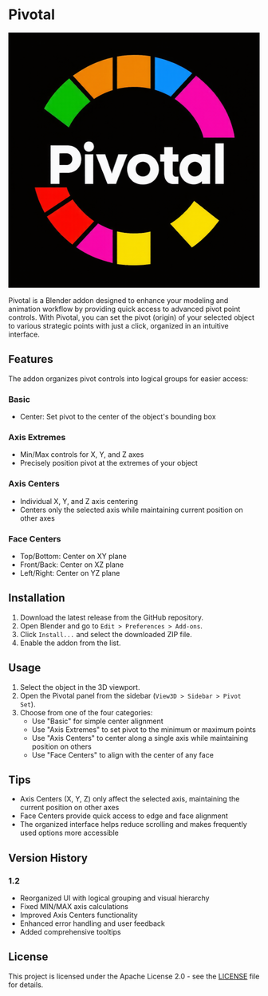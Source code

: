# Pivotal

<img src="https://github.com/Limbicnation/PivotPro/blob/main/images/pivotal.png" alt="Pivotal" width="512" height="512">

Pivotal is a Blender addon designed to enhance your modeling and animation workflow by providing quick access to advanced pivot point controls. 
With Pivotal, you can set the pivot (origin) of your selected object to various strategic points with just a click, organized in an intuitive interface.

## Features

The addon organizes pivot controls into logical groups for easier access:

### Basic
- Center: Set pivot to the center of the object's bounding box

### Axis Extremes
- Min/Max controls for X, Y, and Z axes
- Precisely position pivot at the extremes of your object

### Axis Centers
- Individual X, Y, and Z axis centering
- Centers only the selected axis while maintaining current position on other axes

### Face Centers
- Top/Bottom: Center on XY plane
- Front/Back: Center on XZ plane
- Left/Right: Center on YZ plane

## Installation

1. Download the latest release from the GitHub repository.
2. Open Blender and go to `Edit > Preferences > Add-ons`.
3. Click `Install...` and select the downloaded ZIP file.
4. Enable the addon from the list.

## Usage

1. Select the object in the 3D viewport.
2. Open the Pivotal panel from the sidebar (`View3D > Sidebar > Pivot Set`).
3. Choose from one of the four categories:
   - Use "Basic" for simple center alignment
   - Use "Axis Extremes" to set pivot to the minimum or maximum points
   - Use "Axis Centers" to center along a single axis while maintaining position on others
   - Use "Face Centers" to align with the center of any face

## Tips
- Axis Centers (X, Y, Z) only affect the selected axis, maintaining the current position on other axes
- Face Centers provide quick access to edge and face alignment
- The organized interface helps reduce scrolling and makes frequently used options more accessible

## Version History

### 1.2
- Reorganized UI with logical grouping and visual hierarchy
- Fixed MIN/MAX axis calculations
- Improved Axis Centers functionality
- Enhanced error handling and user feedback
- Added comprehensive tooltips

## License

This project is licensed under the Apache License 2.0 - see the [LICENSE](LICENSE) file for details.
